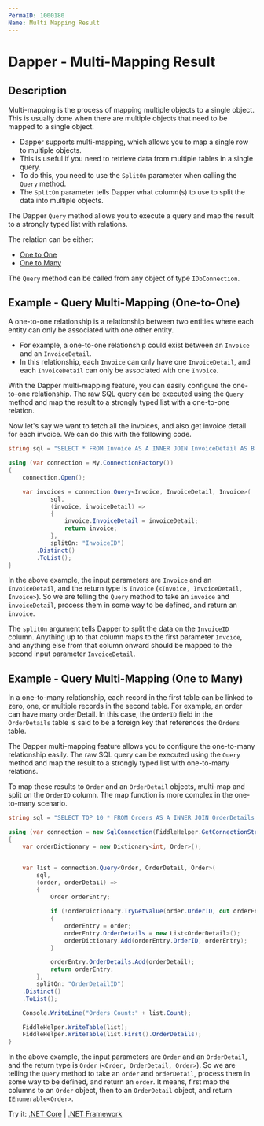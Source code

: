```yaml
---
PermaID: 1000180
Name: Multi Mapping Result
---
```


# Dapper - Multi-Mapping Result

## Description

Multi-mapping is the process of mapping multiple objects to a single object. This is usually done when there are multiple objects that need to be mapped to a single object. 

 - Dapper supports multi-mapping, which allows you to map a single row to multiple objects. 
 - This is useful if you need to retrieve data from multiple tables in a single query. 
 - To do this, you need to use the `SplitOn` parameter when calling the `Query` method. 
 - The `SplitOn` parameter tells Dapper what column(s) to use to split the data into multiple objects. 

The Dapper `Query` method allows you to execute a query and map the result to a strongly typed list with relations.

The relation can be either:
- [One to One](#example---query-multi-mapping-one-to-one)
- [One to Many](#example---query-multi-mapping-one-to-many)

The `Query` method can be called from any object of type `IDbConnection`.

## Example - Query Multi-Mapping (One-to-One)

A one-to-one relationship is a relationship between two entities where each entity can only be associated with one other entity. 

 - For example, a one-to-one relationship could exist between an `Invoice` and an `InvoiceDetail`. 
 - In this relationship, each `Invoice` can only have one `InvoiceDetail`, and each `InvoiceDetail` can only be associated with one `Invoice`.

With the Dapper multi-mapping feature, you can easily configure the one-to-one relationship. The raw SQL query can be executed using the `Query` method and map the result to a strongly typed list with a one-to-one relation.

Now let's say we want to fetch all the invoices, and also get invoice detail for each invoice. We can do this with the following code.

```csharp
string sql = "SELECT * FROM Invoice AS A INNER JOIN InvoiceDetail AS B ON A.InvoiceID = B.InvoiceID;";

using (var connection = My.ConnectionFactory())
{
    connection.Open();

    var invoices = connection.Query<Invoice, InvoiceDetail, Invoice>(
            sql,
            (invoice, invoiceDetail) =>
            {
                invoice.InvoiceDetail = invoiceDetail;
                return invoice;
            },
            splitOn: "InvoiceID")
        .Distinct()
        .ToList();
}
```
In the above example, the input parameters are `Invoice` and an `InvoiceDetail`, and the return type is `Invoice` (`<Invoice, InvoiceDetail, Invoice>`). So we are telling the `Query` method to take an `invoice` and `invoiceDetail`, process them in some way to be defined, and return an `invoice`.

The `splitOn` argument tells Dapper to split the data on the `InvoiceID` column. Anything up to that column maps to the first parameter `Invoice`, and anything else from that column onward should be mapped to the second input parameter `InvoiceDetail`.

## Example - Query Multi-Mapping (One to Many)

In a one-to-many relationship, each record in the first table can be linked to zero, one, or multiple records in the second table. For example, an order can have many orderDetail. In this case, the `OrderID` field in the `OrderDetails` table is said to be a foreign key that references the `Orders` table.

The Dapper multi-mapping feature allows you to configure the one-to-many relationship easily. The raw SQL query can be executed using the `Query` method and map the result to a strongly typed list with one-to-many relations.

To map these results to `Order` and an `OrderDetail` objects, multi-map and split on the `OrderID` column. The map function is more complex in the one-to-many scenario.

```csharp
string sql = "SELECT TOP 10 * FROM Orders AS A INNER JOIN OrderDetails AS B ON A.OrderID = B.OrderID;";

using (var connection = new SqlConnection(FiddleHelper.GetConnectionStringSqlServerW3Schools()))
{            
    var orderDictionary = new Dictionary<int, Order>();


    var list = connection.Query<Order, OrderDetail, Order>(
        sql,
        (order, orderDetail) =>
        {
            Order orderEntry;

            if (!orderDictionary.TryGetValue(order.OrderID, out orderEntry))
            {
                orderEntry = order;
                orderEntry.OrderDetails = new List<OrderDetail>();
                orderDictionary.Add(orderEntry.OrderID, orderEntry);
            }

            orderEntry.OrderDetails.Add(orderDetail);
            return orderEntry;
        },
        splitOn: "OrderDetailID")
    .Distinct()
    .ToList();

    Console.WriteLine("Orders Count:" + list.Count);

    FiddleHelper.WriteTable(list);
    FiddleHelper.WriteTable(list.First().OrderDetails);
}
```
In the above example, the input parameters are `Order` and an `OrderDetail`, and the return type is `Order` (`<Order, OrderDetail, Order>`). So we are telling the `Query` method to take an `order` and `orderDetail`, process them in some way to be defined, and return an `order`. It means, first map the columns to an `Order` object, then to an `OrderDetail` object, and return `IEnumerable<Order>`.

Try it: [.NET Core](https://dotnetfiddle.net/HClmCa) | [.NET Framework](https://dotnetfiddle.net/DPiy2b)
